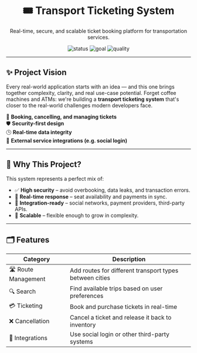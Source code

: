 <h1 align="center">🎟️ Transport Ticketing System</h1>
<p align="center">
  Real-time, secure, and scalable ticket booking platform for transportation services.
</p>

<p align="center">
  <img src="https://img.shields.io/badge/status-in%20progress-blue" alt="status" />
  <img src="https://img.shields.io/badge/goal-educational-success" alt="goal" />
  <img src="https://img.shields.io/badge/focus-quality-important" alt="quality" />
</p>

---

## ✨ Project Vision

Every real-world application starts with an idea — and this one brings together complexity, clarity, and real use-case potential. Forget coffee machines and ATMs: we're building a **transport ticketing system** that's closer to the real-world challenges modern developers face.

🚆 **Booking, cancelling, and managing tickets**  
🛡️ **Security-first design**  
🕒 **Real-time data integrity**  
🔌 **External service integrations (e.g. social login)**

---

## 🧩 Why This Project?

This system represents a perfect mix of:

- ✅ **High security** – avoid overbooking, data leaks, and transaction errors.
- 🔁 **Real-time response** – seat availability and payments in sync.
- 🔗 **Integration-ready** – social networks, payment providers, third-party APIs.
- 🌱 **Scalable** – flexible enough to grow in complexity.

---

## 🗂 Features

| Category         | Description                                                   |
|------------------|---------------------------------------------------------------|
| 🛣️ Route Management | Add routes for different transport types between cities     |
| 🔍 Search         | Find available trips based on user preferences               |
| 💳 Ticketing      | Book and purchase tickets in real-time                        |
| ❌ Cancellation   | Cancel a ticket and release it back to inventory              |
| 🔐 Integrations   | Use social login or other third-party systems                 |
